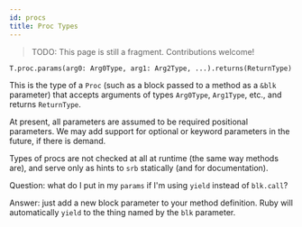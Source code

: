 ```yaml
---
id: procs
title: Proc Types
---
```


> TODO: This page is still a fragment. Contributions welcome!

```
T.proc.params(arg0: Arg0Type, arg1: Arg2Type, ...).returns(ReturnType)
```

This is the type of a `Proc` (such as a block passed to a method as a `&blk`
parameter) that accepts arguments of types `Arg0Type`, `Arg1Type`, etc., and
returns `ReturnType`.

At present, all parameters are assumed to be required positional parameters. We
may add support for optional or keyword parameters in the future, if there is
demand.

Types of procs are not checked at all at runtime (the same way methods are), and
serve only as hints to `srb` statically (and for documentation).

Question: what do I put in my `params` if I'm using `yield` instead of
`blk.call`?

Answer: just add a new block parameter to your method definition. Ruby will
automatically `yield` to the thing named by the `blk` parameter.

